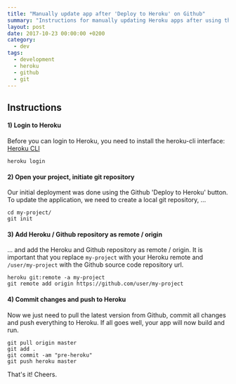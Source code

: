 ```yaml
---
title: "Manually update app after 'Deploy to Heroku' on Github"
summary: "Instructions for manually updating Heroku apps after using the 'Deploy to Heroku' button on GitHub, including CLI setup and login steps."
layout: post
date: 2017-10-23 00:00:00 +0200
category:
  - dev
tags:
  - development
  - heroku
  - github
  - git
---
```


## Instructions

#### 1) Login to Heroku

Before you can login to Heroku, you need to install the heroku-cli interface: [Heroku CLI](https://devcenter.heroku.com/articles/heroku-cli)

`heroku login`

#### 2) Open your project, initiate git repository

Our initial deployment was done using the Github 'Deploy to Heroku' button. To update the application, we need to create a local git repository, ...

`cd my-project/`
<br>`git init`

#### 3) Add Heroku / Github repository as remote / origin

... and add the Heroku and Github repository as remote / origin. It is important that you replace `my-project` with your Heroku remote and `/user/my-project` with the Github source code repository url.

`heroku git:remote -a my-project`
<br>`git remote add origin https://github.com/user/my-project`

#### 4) Commit changes and push to Heroku

Now we just need to pull the latest version from Github, commit all changes and push everything to Heroku. If all goes well, your app will now build and run.

`git pull origin master`
<br>`git add .`
<br>`git commit -am "pre-heroku"`
<br>`git push heroku master`

That's it! Cheers.
